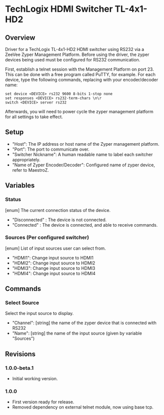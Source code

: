 # TechLogix HDMI Switcher TL-4x1-HD2

## Overview

Driver for a TechLogix TL-4x1-HD2 HDMI switcher using RS232 via a ZeeVee Zyper Management Platform.
Before using the driver, the zyper devices being used must be configured for RS232 communication.

First, establish a telnet session with the Management Platform on port 23. This can be done with a free program called PuTTY, for example.
For each device, type the following commands, replacing <DEVICE> with your encoder/decoder name:
```
set device <DEVICE> rs232 9600 8-bits 1-stop none
set responses <DEVICE> rs232-term-chars \n\r
switch <DEVICE> server rs232
```
Afterwards, you will need to power cycle the zyper management platform for all settings to take effect.


## Setup
  - "Host": The IP address or host name of the Zyper management platform.
  - "Port": The port to communicate over.
  - "Switcher Nickname": A human readable name to label each switcher appropriately.
  - "Name of Zyper Encoder/Decoder": Configured name of zyper device, refer to MaestroZ.


## Variables

### Status
[enum] The current connection status of the device.
  - "Disconnected" : The device is not connected.
  - "Connected" : The device is connected, and able to receive commands.

### Sources (Per configured switcher)
[enum] List of input sources user can select from.
  - "HDMI1": Change input source to HDMI1
  - "HDMI2": Change input source to HDMI2
  - "HDMI3": Change input source to HDMI3
  - "HDMI4": Change input source to HDMI4


## Commands

### Select Source
Select the input source to display.
  - "Channel": [string] the name of the zyper device that is connected with RS232
  - "Name": [string] the name of the input source (given by variable "Sources")


## Revisions

### 1.0.0-beta.1
- Initial working version.

### 1.0.0
- First version ready for release.
- Removed dependency on external telnet module, now using base tcp.
